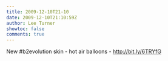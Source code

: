```yaml
---
title: 2009-12-10T21-10
date: 2009-12-10T21:10:59Z
author: Lee Turner
showtoc: false
comments: true
---
```


New #b2evolution skin - hot air balloons - http://bit.ly/6TRYfG

